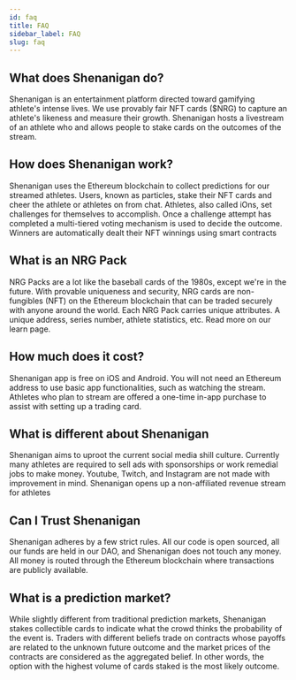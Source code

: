 ```yaml
---
id: faq
title: FAQ
sidebar_label: FAQ
slug: faq
---
```


## What does Shenanigan do?
Shenanigan is an entertainment platform directed toward gamifying athlete's intense lives. We use provably fair NFT cards ($NRG) to capture an athlete's likeness and measure their growth. Shenanigan hosts a livestream of an athlete who and allows people to stake cards on the outcomes of the stream.

## How does Shenanigan work?
Shenanigan uses the Ethereum blockchain to collect predictions for our streamed athletes. Users, known as particles, stake their NFT cards and cheer the athlete or athletes on from chat. Athletes, also called iOns, set challenges for themselves to accomplish. Once a challenge attempt has completed a multi-tiered voting mechanism is used to decide the outcome. Winners are automatically dealt their NFT winnings using smart contracts


## What is an NRG Pack
NRG Packs are a lot like the baseball cards of the 1980s, except we're in the future. With provable uniqueness and security, NRG cards are non-fungibles (NFT) on the Ethereum blockchain that can be traded securely with anyone around the world. Each NRG Pack carries unique attributes. A unique address, series number, athlete statistics, etc. Read more on our learn page.


## How much does it cost?
Shenanigan app is free on iOS and Android. You will not need an Ethereum address to use basic app functionalities, such as watching the stream. Athletes who plan to stream are offered a one-time in-app purchase to assist with setting up a trading card.


## What is different about Shenanigan
Shenanigan aims to uproot the current social media shill culture. Currently many athletes are required to sell ads with sponsorships or work remedial jobs to make money. Youtube, Twitch, and Instagram are not made with improvement in mind. Shenanigan opens up a non-affiliated revenue stream for athletes

## Can I Trust Shenanigan
Shenanigan adheres by a few strict rules. All our code is open sourced, all our funds are held in our DAO, and Shenanigan does not touch any money. All money is routed through the Ethereum blockchain where transactions are publicly available.

## What is a prediction market?
While slightly different from traditional prediction markets, Shenanigan stakes collectible cards to indicate what the crowd thinks the probability of the event is. Traders with different beliefs trade on contracts whose payoffs are related to the unknown future outcome and the market prices of the contracts are considered as the aggregated belief. In other words, the option with the highest volume of cards staked is the most likely outcome.